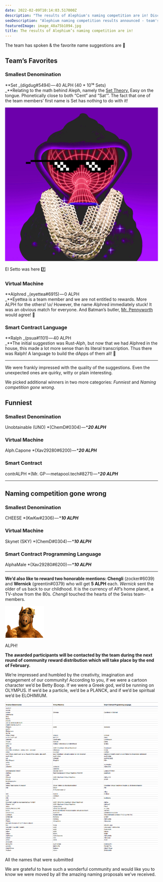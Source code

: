 ```yaml
---
date: 2022-02-09T10:14:03.517000Z
description: "The results of Alephium's naming competition are in! Discover the team's favorite name suggestions and celebrate the community's creativity in naming ecosystem components."
seoDescription: "Alephium naming competition results announced - team's favorite name suggestions revealed. Community creativity in naming ecosystem components showcased."
featuredImage: image_48a75b1094.jpg
title: The results of Alephium’s naming competition are in!
---
```

The team has spoken & the favorite name suggestions are 🥁

## Team’s Favorites

### Smallest Denomination

**Set _(digdug#5494) — 40 ALPH (40 \* 10¹⁸ Sets)  
_**Relating to the math behind Aleph, namely the [Set Theory.](https://en.wikipedia.org/wiki/Set_theory) Easy on the tongue. Phonetically close to both “Cent” and “Sat’”. The fact that one of the team members’ first name is Set has nothing to do with it!

![](image_48a75b1094.jpg)

El Setto was here 7️⃣

### Virtual Machine

**Alphred _(eyettea#6915) — 0 ALPH  
_**Eyettea is a team member and we are not entitled to rewards. More ALPH for the others! \o/ However, the name Alphred immediately stuck! It was an obvious match for everyone. And Batman’s butler, [Mr. Pennyworth](https://en.wikipedia.org/wiki/Alfred_Pennyworth) would agree! 🦇

### Smart Contract Language

**Ralph _(psua#1101) — 40 ALPH  
_**The initial suggestion was Rust-Alph, but now that we had Alphred in the house, this made a lot more sense than its literal transcription. Thus there was Ralph! A language to build the dApps of them all! 🦾

---

We were frankly impressed with the quality of the suggestions. Even the unexpected ones are quirky, witty or plain interesting.

We picked additional winners in two more categories: _Funniest_ and _Naming competition gone wrong._

## Funniest

### Smallest Denomination

Unobtainable (UNO) \*(ChemD#0304) — \***_20 ALPH_**

### Virtual Machine

Alph.Capone \*(Xav29280#6200) — \***_20 ALPH_**

### Smart Contract

contrALPH \*(Mr. GP — metapool.tech#8271) — \***_20 ALPH_**

---

## Naming competition gone wrong

### Smallest Denomination

CHEESE \*(KwKw#2306) — \***_10 ALPH_**

### Virtual Machine

Skynet (SKY) \*(ChemD#0304) — \***_10 ALPH_**

### Smart Contract Programming Language

AlphaMale \*(Xav29280#6200) — \***_10 ALPH_**

---

**We’d also like to reward two honorable mentions: Chengli** (zocker#6039) and **Wernick** (greentin#0379) who will get **5 ALPH** each. _Wernick_ sent the older of us back to our childhood. It is the currency of Alf’s home planet, a TV-show from the 80s. _Chengli_ touched the hearts of the Swiss team-members.

![](image_6953f1eda5.png)

ALPH!

**The awarded participants will be contacted by the team during the next round of community reward distribution which will take place by the end of February.**

We’re impressed and humbled by the creativity, imagination and engagement of our community! According to you, if we were a cartoon character we’d be Betty Boop. If we were a Greek god, we’d be running on OLYMPUS. If we’d be a particle, we’d be a PLANCK, and if we’d be spiritual we’d be ELOHIMIUM.

![](image_2ce9071039.jpg)

All the names that were submitted

We are grateful to have such a wonderful community and would like you to know we were moved by all the amazing naming proposals we’ve received.
